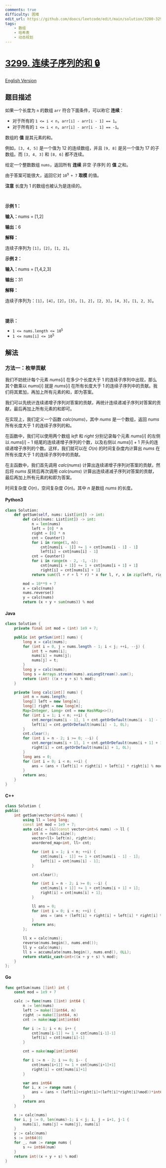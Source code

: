 ```yaml
---
comments: true
difficulty: 困难
edit_url: https://github.com/doocs/leetcode/edit/main/solution/3200-3299/3299.Sum%20of%20Consecutive%20Subsequences/README.md
tags:
    - 数组
    - 哈希表
    - 动态规划
---
```


<!-- problem:start -->

# [3299. 连续子序列的和 🔒](https://leetcode.cn/problems/sum-of-consecutive-subsequences)

[English Version](/solution/3200-3299/3299.Sum%20of%20Consecutive%20Subsequences/README_EN.md)

## 题目描述

<!-- description:start -->

<p>如果一个长度为&nbsp;<code>n</code>&nbsp;的数组&nbsp;<code>arr</code>&nbsp;符合下面条件，可以称它 <strong>连续</strong>：</p>

<ul>
	<li>对于所有的&nbsp;<code>1 &lt;= i &lt; n</code>，<code>arr[i] - arr[i - 1] == 1</code>。</li>
	<li>对于所有的&nbsp;<code>1 &lt;= i &lt; n</code>，<code>arr[i] - arr[i - 1] == -1</code>。</li>
</ul>

<p>数组的 <strong>值</strong> 是其元素的和。</p>

<p>例如，<code>[3, 4, 5]</code>&nbsp;是一个值为 12 的连续数组，并且&nbsp;<code>[9, 8]</code>&nbsp;是另一个值为 17 的子数组。而&nbsp;<code>[3, 4, 3]</code> 和&nbsp;<code>[8, 6]</code>&nbsp;都不连续。</p>

<p>给定一个整数数组&nbsp;<code>nums</code>，返回所有 <strong>连续</strong>&nbsp;非空&nbsp;<span data-keyword="subsequence-array">子序列</span>&nbsp;的 <strong>值</strong>&nbsp;之和。</p>

<p>由于答案可能很大，返回它对&nbsp;<code>10<sup>9 </sup>+ 7</code>&nbsp;<strong>取模</strong>&nbsp;的值。</p>

<p><strong>注意</strong>&nbsp;长度为 1 的数组也被认为是连续的。</p>

<p>&nbsp;</p>

<p><strong class="example">示例 1：</strong></p>

<div class="example-block">
<p><strong>输入：</strong><span class="example-io">nums = [1,2]</span></p>

<p><strong>输出：</strong><span class="example-io">6</span></p>

<p><strong>解释：</strong></p>

<p>连续子序列为&nbsp;<code>[1]</code>，<code>[2]</code>，<code>[1, 2]</code>。</p>
</div>

<p><strong class="example">示例 2：</strong></p>

<div class="example-block">
<p><span class="example-io"><b>输入：</b>nums = [1,4,2,3]</span></p>

<p><span class="example-io"><b>输出：</b>31</span></p>

<p><strong>解释：</strong></p>

<p>连续子序列为：<code>[1]</code>，<code>[4]</code>，<code>[2]</code>，<code>[3]</code>，<code>[1, 2]</code>，<code>[2, 3]</code>，<code>[4, 3]</code>，<code>[1, 2, 3]</code>。</p>
</div>

<p>&nbsp;</p>

<p><strong>提示：</strong></p>

<ul>
	<li><code>1 &lt;= nums.length &lt;= 10<sup>5</sup></code></li>
	<li><code>1 &lt;= nums[i] &lt;= 10<sup>5</sup></code></li>
</ul>

<!-- description:end -->

## 解法

<!-- solution:start -->

### 方法一：枚举贡献

我们不妨统计每个元素 $\textit{nums}[i]$ 在多少个长度大于 $1$ 的连续子序列中出现，那么其个数乘以 $\textit{nums}[i]$ 就是 $\textit{nums}[i]$ 在所有长度大于 $1$ 的连续子序列中的贡献。我们将其累加，再加上所有元素的和，即为答案。

我们可以先统计连续递增子序列对答案的贡献，再统计连续递减子序列对答案的贡献，最后再加上所有元素的和即可。

在实现上，我们定义一个函数 $\textit{calc}(\textit{nums})$，其中 $\textit{nums}$ 是一个数组，返回 $\textit{nums}$ 所有长度大于 $1$ 的连续子序列的和。

在函数中，我们可以使用两个数组 $\textit{left}$ 和 $\textit{right}$ 分别记录每个元素 $\textit{nums}[i]$ 的左侧以 $\textit{nums}[i] - 1$ 结尾的连续递增子序列的个数，以及右侧以 $\textit{nums}[i] + 1$ 开头的连续递增子序列的个数。这样，我们就可以在 $O(n)$ 的时间复杂度内计算出 $\textit{nums}$ 在所有长度大于 $1$ 的连续子序列中的贡献。

在主函数中，我们首先调用 $\textit{calc}(\textit{nums})$ 计算出连续递增子序列对答案的贡献，然后将 $\textit{nums}$ 反转后再次调用 $\textit{calc}(\textit{nums})$ 计算出连续递减子序列对答案的贡献，最后再加上所有元素的和即为答案。

时间复杂度 $O(n)$，空间复杂度 $O(n)$。其中 $n$ 是数组 $\textit{nums}$ 的长度。

<!-- tabs:start -->

#### Python3

```python
class Solution:
    def getSum(self, nums: List[int]) -> int:
        def calc(nums: List[int]) -> int:
            n = len(nums)
            left = [0] * n
            right = [0] * n
            cnt = Counter()
            for i in range(1, n):
                cnt[nums[i - 1]] += 1 + cnt[nums[i - 1] - 1]
                left[i] = cnt[nums[i] - 1]
            cnt = Counter()
            for i in range(n - 2, -1, -1):
                cnt[nums[i + 1]] += 1 + cnt[nums[i + 1] + 1]
                right[i] = cnt[nums[i] + 1]
            return sum((l + r + l * r) * x for l, r, x in zip(left, right, nums)) % mod

        mod = 10**9 + 7
        x = calc(nums)
        nums.reverse()
        y = calc(nums)
        return (x + y + sum(nums)) % mod
```

#### Java

```java
class Solution {
    private final int mod = (int) 1e9 + 7;

    public int getSum(int[] nums) {
        long x = calc(nums);
        for (int i = 0, j = nums.length - 1; i < j; ++i, --j) {
            int t = nums[i];
            nums[i] = nums[j];
            nums[j] = t;
        }
        long y = calc(nums);
        long s = Arrays.stream(nums).asLongStream().sum();
        return (int) ((x + y + s) % mod);
    }

    private long calc(int[] nums) {
        int n = nums.length;
        long[] left = new long[n];
        long[] right = new long[n];
        Map<Integer, Long> cnt = new HashMap<>();
        for (int i = 1; i < n; ++i) {
            cnt.merge(nums[i - 1], 1 + cnt.getOrDefault(nums[i - 1] - 1, 0L), Long::sum);
            left[i] = cnt.getOrDefault(nums[i] - 1, 0L);
        }
        cnt.clear();
        for (int i = n - 2; i >= 0; --i) {
            cnt.merge(nums[i + 1], 1 + cnt.getOrDefault(nums[i + 1] + 1, 0L), Long::sum);
            right[i] = cnt.getOrDefault(nums[i] + 1, 0L);
        }
        long ans = 0;
        for (int i = 0; i < n; ++i) {
            ans = (ans + (left[i] + right[i] + left[i] * right[i] % mod) * nums[i] % mod) % mod;
        }
        return ans;
    }
}
```

#### C++

```cpp
class Solution {
public:
    int getSum(vector<int>& nums) {
        using ll = long long;
        const int mod = 1e9 + 7;
        auto calc = [&](const vector<int>& nums) -> ll {
            int n = nums.size();
            vector<ll> left(n), right(n);
            unordered_map<int, ll> cnt;

            for (int i = 1; i < n; ++i) {
                cnt[nums[i - 1]] += 1 + cnt[nums[i - 1] - 1];
                left[i] = cnt[nums[i] - 1];
            }

            cnt.clear();

            for (int i = n - 2; i >= 0; --i) {
                cnt[nums[i + 1]] += 1 + cnt[nums[i + 1] + 1];
                right[i] = cnt[nums[i] + 1];
            }

            ll ans = 0;
            for (int i = 0; i < n; ++i) {
                ans = (ans + (left[i] + right[i] + left[i] * right[i] % mod) * nums[i] % mod) % mod;
            }
            return ans;
        };

        ll x = calc(nums);
        reverse(nums.begin(), nums.end());
        ll y = calc(nums);
        ll s = accumulate(nums.begin(), nums.end(), 0LL);
        return static_cast<int>((x + y + s) % mod);
    }
};
```

#### Go

```go
func getSum(nums []int) int {
	const mod = 1e9 + 7

	calc := func(nums []int) int64 {
		n := len(nums)
		left := make([]int64, n)
		right := make([]int64, n)
		cnt := make(map[int]int64)

		for i := 1; i < n; i++ {
			cnt[nums[i-1]] += 1 + cnt[nums[i-1]-1]
			left[i] = cnt[nums[i]-1]
		}

		cnt = make(map[int]int64)

		for i := n - 2; i >= 0; i-- {
			cnt[nums[i+1]] += 1 + cnt[nums[i+1]+1]
			right[i] = cnt[nums[i]+1]
		}

		var ans int64
		for i, x := range nums {
			ans = (ans + (left[i]+right[i]+(left[i]*right[i]%mod))*int64(x)%mod) % mod
		}
		return ans
	}

	x := calc(nums)
	for i, j := 0, len(nums)-1; i < j; i, j = i+1, j-1 {
		nums[i], nums[j] = nums[j], nums[i]
	}
	y := calc(nums)
	s := int64(0)
	for _, num := range nums {
		s += int64(num)
	}
	return int((x + y + s) % mod)
}
```

<!-- tabs:end -->

<!-- solution:end -->

<!-- problem:end -->
